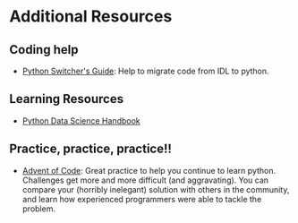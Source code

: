 # Additional Resources
## Coding help
* [Python Switcher's Guide](http://www.astrobetter.com/wiki/Python+Switchers+Guide):  Help to migrate code from IDL to python.

## Learning Resources
* [Python Data Science Handbook](https://jakevdp.github.io/PythonDataScienceHandbook/)
## Practice, practice, practice!!
* [Advent of Code](https://adventofcode.com/): Great practice to help you continue to learn python.  Challenges get more and more 
difficult (and aggravating).  You can compare your (horribly inelegant) solution with others in the community, and learn how experienced programmers were able to tackle the problem.
